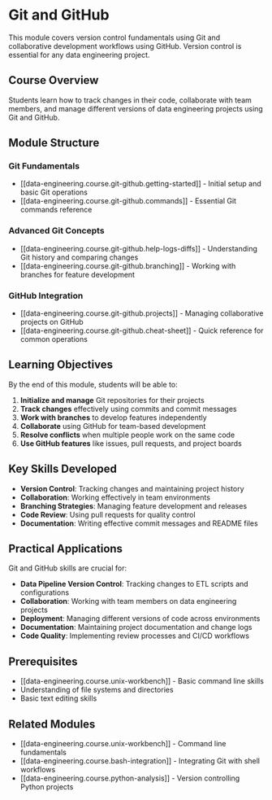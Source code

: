 # Git and GitHub

This module covers version control fundamentals using Git and collaborative development workflows using GitHub. Version control is essential for any data engineering project.

## Course Overview

Students learn how to track changes in their code, collaborate with team members, and manage different versions of data engineering projects using Git and GitHub.

## Module Structure

### Git Fundamentals

- [[data-engineering.course.git-github.getting-started]] - Initial setup and basic Git operations
- [[data-engineering.course.git-github.commands]] - Essential Git commands reference

### Advanced Git Concepts

- [[data-engineering.course.git-github.help-logs-diffs]] - Understanding Git history and comparing changes
- [[data-engineering.course.git-github.branching]] - Working with branches for feature development

### GitHub Integration

- [[data-engineering.course.git-github.projects]] - Managing collaborative projects on GitHub
- [[data-engineering.course.git-github.cheat-sheet]] - Quick reference for common operations

## Learning Objectives

By the end of this module, students will be able to:

1. **Initialize and manage** Git repositories for their projects
2. **Track changes** effectively using commits and commit messages
3. **Work with branches** to develop features independently
4. **Collaborate** using GitHub for team-based development
5. **Resolve conflicts** when multiple people work on the same code
6. **Use GitHub features** like issues, pull requests, and project boards

## Key Skills Developed

- **Version Control**: Tracking changes and maintaining project history
- **Collaboration**: Working effectively in team environments
- **Branching Strategies**: Managing feature development and releases
- **Code Review**: Using pull requests for quality control
- **Documentation**: Writing effective commit messages and README files

## Practical Applications

Git and GitHub skills are crucial for:

- **Data Pipeline Version Control**: Tracking changes to ETL scripts and configurations
- **Collaboration**: Working with team members on data engineering projects
- **Deployment**: Managing different versions of code across environments
- **Documentation**: Maintaining project documentation and change logs
- **Code Quality**: Implementing review processes and CI/CD workflows

## Prerequisites

- [[data-engineering.course.unix-workbench]] - Basic command line skills
- Understanding of file systems and directories
- Basic text editing skills

## Related Modules

- [[data-engineering.course.unix-workbench]] - Command line fundamentals
- [[data-engineering.course.bash-integration]] - Integrating Git with shell workflows
- [[data-engineering.course.python-analysis]] - Version controlling Python projects